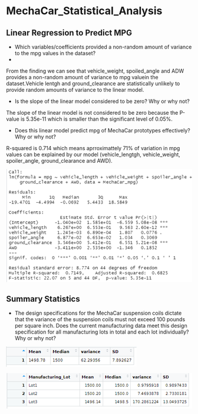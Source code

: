# MechaCar_Statistical_Analysis

## Linear Regression to Predict MPG

- Which variables/coefficients provided a non-random amount of variance to the mpg values in the dataset?
- 
From the finding we can see that vehicle_weight, spoiled_angle and ADW provides a non-random amount of variance to mpg valuein the dataset.Vehicle lentgh and ground_clearance are statistically unlikely to provide random amounts of variance to the linear model. 

- Is the slope of the linear model considered to be zero? Why or why not?

The slope of the linear model is not considered to be zero because the P-value is 5.35e-11 which is smaller than the significant level of 0.05%.

- Does this linear model predict mpg of MechaCar prototypes effectively? Why or why not?

R-squared is 0.714 which means aprroximattely 71% of variation in mpg values can be explained by our model (vehicle_lengtgh, vehicle_weight, spoiler_angle, ground_clearance and AWD).

![Linear_Regression](https://github.com/assaci/MechaCar_Statistical_Analysis/blob/main/Linear_Regression.PNG?raw=true)

## Summary Statistics

- The design specifications for the MechaCar suspension coils dictate that the variance of the suspension coils must not exceed 100 pounds per square inch. Does the current manufacturing data meet this design specification for all manufacturing lots in total and each lot individually? Why or why not?
 

![total_summary](https://github.com/assaci/MechaCar_Statistical_Analysis/blob/main/total_summary.PNG?raw=true)

![lot_summary](https://github.com/assaci/MechaCar_Statistical_Analysis/blob/main/lot_summary.PNG?raw=true)
